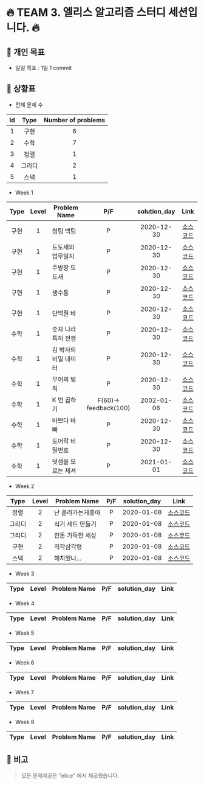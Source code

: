 # 🔥 TEAM 3. 엘리스 알고리즘  스터디 세션입니다. 🔥

## 📢 개인 목표

+ 일일 목표 : 1일 1 commit

## 📢 상황표

+ 전체 문제 수

| Id | Type | Number of problems |
| :---: | :---: | :---: |
| 1 | 구현| 6 |
| 2 | 수학 | 7 |
| 3 | 정렬 | 1 |
| 4 | 그리디 | 2 |
| 5 | 스택 | 1 |

+ Week 1

| Type| Level | Problem Name | P/F | solution_day | Link |
| :---: | :---: | --- | :---: | :---: | :---: |
| 구현 | 1 | 청팀 백팀 | P | 2020-12-30 | [소스코드](https://kdt-gitlab.elice.io/WI/elice_algorithm_study/-/blob/master/Week1/Q1.py) |
| 구현 | 1 | 도도새의 업무일지 | P | 2020-12-30 | [소스코드](https://kdt-gitlab.elice.io/WI/elice_algorithm_study/-/blob/master/Week1/Q2.py) |
| 구현 | 1 | 주방장 도도새 | P | 2020-12-30 | [소스코드](https://kdt-gitlab.elice.io/WI/elice_algorithm_study/-/blob/master/Week1/Q3.py) |
| 구현 | 1 | 생수통 | P | 2020-12-30 | [소스코드](https://kdt-gitlab.elice.io/WI/elice_algorithm_study/-/blob/master/Week1/Q4.py) |
| 구현 | 1 | 단백질 바 | P | 2020-12-30 | [소스코드](https://kdt-gitlab.elice.io/WI/elice_algorithm_study/-/blob/master/Week1/Q5.py) |
| 수학 | 1 | 숫자 나라 특허 전쟁 | P | 2020-12-30 | [소스코드](https://kdt-gitlab.elice.io/WI/elice_algorithm_study/-/blob/master/Week1/Q6.py) |
| 수학 | 1 | 김 박사의 비밀 데이터 | P | 2020-12-30 | [소스코드](https://kdt-gitlab.elice.io/WI/elice_algorithm_study/-/blob/master/Week1/Q7.py) |
| 수학 | 1 | 무어의 법칙 | P | 2020-12-30 | [소스코드](https://kdt-gitlab.elice.io/WI/elice_algorithm_study/-/blob/master/Week1/Q8.py) |
| 수학 | 1 | K 번 곱하기 | F(60)-> feedback(100) | 2002-01-06 | [소스코드](https://kdt-gitlab.elice.io/WI/elice_algorithm_study/-/blob/master/Week1/Q9.py) |
| 수학 | 1 | 바쁘다 바빠 | P | 2020-12-30 | [소스코드](https://kdt-gitlab.elice.io/WI/elice_algorithm_study/-/blob/master/Week1/Q10.py) |
| 수학 | 1 | 도어락 비밀번호 | P | 2020-12-30 | [소스코드](https://kdt-gitlab.elice.io/WI/elice_algorithm_study/-/blob/master/Week1/Q11.py) |
| 수학 | 1 | 덧셈을 모르는 체셔 | P | 2021-01-01 | [소스코드](https://kdt-gitlab.elice.io/WI/elice_algorithm_study/-/blob/master/Week1/Q12.py) |

+ Week 2

| Type | Level | Problem Name | P/F | solution_day | Link |
| :---: | :---: | --- | :---: | :---: | :---: |
| 정렬 | 2 | 난 올라가는게좋아 | P | 2020-01-08 | [소스코드](https://kdt-gitlab.elice.io/WI/elice_algorithm_study/-/blob/master/Week2/Q_%EB%82%9C%EC%98%AC%EB%9D%BC%EA%B0%80%EB%8A%94%EA%B2%8C%EC%A2%8B%EC%95%84.py) |
| 그리디 | 2 | 식기 세트 만들기 | P | 2020-01-08 | [소스코드](https://kdt-gitlab.elice.io/WI/elice_algorithm_study/-/blob/master/Week2/Q_%EC%8B%9D%EA%B8%B0%EC%84%B8%ED%8A%B8%EB%A7%8C%EB%93%A4%EA%B8%B0.py) |
| 그리디 | 2 | 잔돈 가득한 세상 | P | 2020-01-08 | [소스코드](https://kdt-gitlab.elice.io/WI/elice_algorithm_study/-/blob/master/Week2/Q_%EC%9E%94%EB%8F%88%EA%B0%80%EB%93%9D%ED%95%9C%EC%84%B8%EC%83%81.py) |
| 구현 | 2 | 직각삼각형 | P | 2020-01-08 | [소스코드](https://kdt-gitlab.elice.io/WI/elice_algorithm_study/-/blob/master/Week2/Q_%EC%A7%81%EA%B0%81%EC%82%BC%EA%B0%81%ED%98%95.py) |
| 스택 | 2 | 해치웠나... | P | 2020-01-08 | [소스코드](https://kdt-gitlab.elice.io/WI/elice_algorithm_study/-/blob/master/Week2/Q_%ED%95%B4%EC%A7%80%EC%9B%A0%EB%82%98.py) |

+ Week 3

| Type | Level | Problem Name | P/F | solution_day | Link |
| :---: | :---: | --- | :---: | :---: | :---: |

+ Week 4

| Type | Level | Problem Name | P/F | solution_day | Link |
| :---: | :---: | --- | :---: | :---: | :---: |

+ Week 5

| Type | Level | Problem Name | P/F | solution_day | Link |
| :---: | :---: | --- | :---: | :---: | :---: |

+ Week 6

| Type | Level | Problem Name | P/F | solution_day | Link |
| :---: | :---: | --- | :---: | :---: | :---: |

+ Week 7

| Type | Level | Problem Name | P/F | solution_day | Link |
| :---: | :---: | --- | :---: | :---: | :---: |

+ Week 8

| Type | Level | Problem Name | P/F | solution_day | Link |
| :---: | :---: | --- | :---: | :---: | :---: |


## 📢 비고

> 모든 문제제공은 "elice" 에서 제공했습니다.
